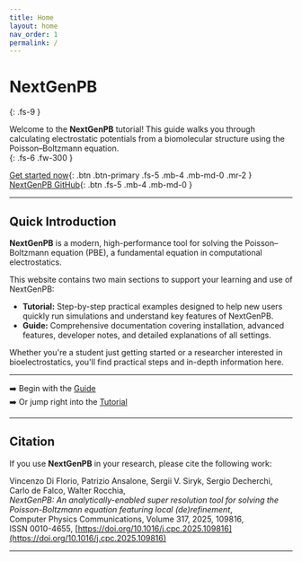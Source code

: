 ```yaml
---
title: Home
layout: home
nav_order: 1
permalink: /
---
```


# NextGenPB
{: .fs-9 }

Welcome to the **NextGenPB** tutorial! This guide walks you through calculating electrostatic potentials from a biomolecular structure using the Poisson–Boltzmann equation.  
{: .fs-6 .fw-300 }

[Get started now](/nextgenpb_tutorial/docs/tutorial/){: .btn .btn-primary .fs-5 .mb-4 .mb-md-0 .mr-2 }
[NextGenPB GitHub][Just the Docs repo]{: .btn .fs-5 .mb-4 .mb-md-0 }

---

## Quick Introduction

**NextGenPB** is a modern, high-performance tool for solving the Poisson–Boltzmann equation (PBE), a fundamental equation in computational electrostatics.

This website contains two main sections to support your learning and use of NextGenPB:

- **Tutorial:** Step-by-step practical examples designed to help new users quickly run simulations and understand key features of NextGenPB.  
- **Guide:** Comprehensive documentation covering installation, advanced features, developer notes, and detailed explanations of all settings.

Whether you're a student just getting started or a researcher interested in bioelectrostatics, you'll find practical steps and in-depth information here.


---

➡️ Begin with the [Guide](/nextgenpb_tutorial/docs/guide/)  
➡️ Or jump right into the [Tutorial](/nextgenpb_tutorial/docs/tutorial/)

---

## Citation

If you use **NextGenPB** in your research, please cite the following work:

Vincenzo Di Florio, Patrizio Ansalone, Sergii V. Siryk, Sergio Decherchi, Carlo de Falco, Walter Rocchia,  
*NextGenPB: An analytically-enabled super resolution tool for solving the Poisson-Boltzmann equation featuring local (de)refinement*,  
Computer Physics Communications, Volume 317, 2025, 109816,  
ISSN 0010-4655, [https://doi.org/10.1016/j.cpc.2025.109816](https://doi.org/10.1016/j.cpc.2025.109816)

---

[Just the Docs repo]: https://github.com/concept-lab/NextGenPB
